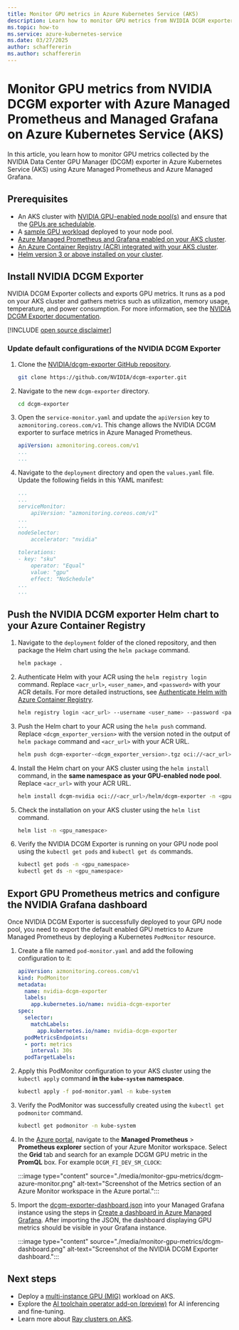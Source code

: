 ```yaml
---
title: Monitor GPU metrics in Azure Kubernetes Service (AKS)
description: Learn how to monitor GPU metrics from NVIDIA DCGM exporter with Azure Managed Prometheus and Managed Grafana on Azure Kubernetes Service (AKS).
ms.topic: how-to
ms.service: azure-kubernetes-service
ms.date: 03/27/2025
author: schaffererin
ms.author: schaffererin
---
```


# Monitor GPU metrics from NVIDIA DCGM exporter with Azure Managed Prometheus and Managed Grafana on Azure Kubernetes Service (AKS)

In this article, you learn how to monitor GPU metrics collected by the NVIDIA Data Center GPU Manager (DCGM) exporter in Azure Kubernetes Service (AKS) using Azure Managed Prometheus and Azure Managed Grafana.

## Prerequisites

- An AKS cluster with [NVIDIA GPU-enabled node pool(s)](./gpu-cluster.md) and ensure that the [GPUs are schedulable](./gpu-cluster.md#confirm-that-gpus-are-schedulable).
- A [sample GPU workload](./gpu-cluster.md#run-a-gpu-enabled-workload) deployed to your node pool.
- [Azure Managed Prometheus and Grafana enabled on your AKS cluster](/azure/azure-monitor/containers/kubernetes-monitoring-enable).
- [An Azure Container Registry (ACR) integrated with your AKS cluster](./cluster-container-registry-integration.md).
- [Helm version 3 or above installed on your cluster](https://helm.sh/docs/intro/install/).

## Install NVIDIA DCGM Exporter

NVIDIA DCGM Exporter collects and exports GPU metrics. It runs as a pod on your AKS cluster and gathers metrics such as utilization, memory usage, temperature, and power consumption. For more information, see the [NVIDIA DCGM Exporter documentation](https://docs.nvidia.com/datacenter/cloud-native/gpu-telemetry/latest/dcgm-exporter.html).

[!INCLUDE [open source disclaimer](./includes/open-source-disclaimer.md)]

### Update default configurations of the NVIDIA DCGM Exporter

1. Clone the [NVIDIA/dcgm-exporter GitHub repository](https://github.com/NVIDIA/dcgm-exporter).

    ```bash
    git clone https://github.com/NVIDIA/dcgm-exporter.git
    ```

2. Navigate to the new `dcgm-exporter` directory.

    ```bash
    cd dcgm-exporter
    ```

3. Open the `service-monitor.yaml` and update the `apiVersion` key to `azmonitoring.coreos.com/v1`. This change allows the NVIDIA DCGM exporter to surface metrics in Azure Managed Prometheus.

    ```yml
    apiVersion: azmonitoring.coreos.com/v1
    ...
    ...
    ```

4. Navigate to the `deployment` directory and open the `values.yaml` file. Update the following fields in this YAML manifest:

    ```yml
    ...
    ...
    serviceMonitor:
        apiVersion: "azmonitoring.coreos.com/v1"
    ...
    ...
    nodeSelector:
        accelerator: "nvidia"

    tolerations:
   - key: "sku"
        operator: "Equal"
        value: "gpu"
        effect: "NoSchedule"
    ...
    ...
    ```

## Push the NVIDIA DCGM exporter Helm chart to your Azure Container Registry

1. Navigate to the `deployment` folder of the cloned repository, and then package the Helm chart using the `helm package` command.

    ```bash
    helm package .
    ```

2. Authenticate Helm with your ACR using the `helm registry login` command. Replace `<acr_url>`, `<user_name>`, and `<password>` with your ACR details. For more detailed instructions, see [Authenticate Helm with Azure Container Registry](/azure/container-registry/container-registry-helm-repos#authenticate-with-the-registry).

    ```bash
    helm registry login <acr_url> --username <user_name> --password <password>
    ```

3. Push the Helm chart to your ACR using the `helm push` command. Replace `<dcgm_exporter_version>` with the version noted in the output of `helm package` command and `<acr_url>` with your ACR URL.

    ```bash
    helm push dcgm-exporter-<dcgm_exporter_version>.tgz oci://<acr_url>/helm
    ```

4. Install the Helm chart on your AKS cluster using the `helm install` command, in the **same namespace as your GPU-enabled node pool**. Replace `<acr_url>` with your ACR URL.

    ```bash
    helm install dcgm-nvidia oci://<acr_url>/helm/dcgm-exporter -n <gpu_namespace>
    ```

5. Check the installation on your AKS cluster using the `helm list` command.

    ```bash
    helm list -n <gpu_namespace>
    ```

6. Verify the NVIDIA DCGM Exporter is running on your GPU node pool using the `kubectl get pods` and `kubectl get ds` commands.

    ```bash
    kubectl get pods -n <gpu_namespace>
    kubectl get ds -n <gpu_namespace>
    ```

## Export GPU Prometheus metrics and configure the NVIDIA Grafana dashboard

Once NVIDIA DCGM Exporter is successfully deployed to your GPU node pool, you need to export the default enabled GPU metrics to Azure Managed Prometheus by deploying a Kubernetes `PodMonitor` resource.

1. Create a file named `pod-monitor.yaml` and add the following configuration to it:

    ```yml
    apiVersion: azmonitoring.coreos.com/v1
    kind: PodMonitor
    metadata:
      name: nvidia-dcgm-exporter
      labels:
        app.kubernetes.io/name: nvidia-dcgm-exporter
    spec:
      selector:
        matchLabels:
          app.kubernetes.io/name: nvidia-dcgm-exporter
      podMetricsEndpoints:
      - port: metrics
        interval: 30s
      podTargetLabels:
    ```

2. Apply this PodMonitor configuration to your AKS cluster using the `kubectl apply` command **in the `kube-system` namespace**.

    ```bash
    kubectl apply -f pod-monitor.yaml -n kube-system
    ```

3. Verify the PodMonitor was successfully created using the `kubectl get podmonitor` command.

    ```bash
    kubectl get podmonitor -n kube-system
    ```

4. In the [Azure portal](https://portal.azure.com), navigate to the **Managed Prometheus** > **Prometheus explorer** section of your Azure Monitor workspace. Select the **Grid** tab and search for an example DCGM GPU metric in the **PromQL** box. For example `DCGM_FI_DEV_SM_CLOCK`:

    :::image type="content" source="./media/monitor-gpu-metrics/dcgm-azure-monitor.png" alt-text="Screenshot of the Metrics section of an Azure Monitor workspace in the Azure portal.":::

5. Import the [dcgm-exporter-dashboard.json](https://github.com/NVIDIA/dcgm-exporter/blob/main/grafana/dcgm-exporter-dashboard.json) into your Managed Grafana instance using the steps in [Create a dashboard in Azure Managed Grafana](/azure/managed-grafana/how-to-create-dashboard). After importing the JSON, the dashboard displaying GPU metrics should be visible in your Grafana instance.

    :::image type="content" source="./media/monitor-gpu-metrics/dcgm-dashboard.png" alt-text="Screenshot of the NVIDIA DCGM Exporter dashboard.":::

## Next steps

- Deploy a [multi-instance GPU (MIG)](./gpu-multi-instance.md) workload on AKS.
- Explore the [AI toolchain operator add-on (preview)](./ai-toolchain-operator.md) for AI inferencing and fine-tuning.
- Learn more about [Ray clusters on AKS](./ray-overview.md).
